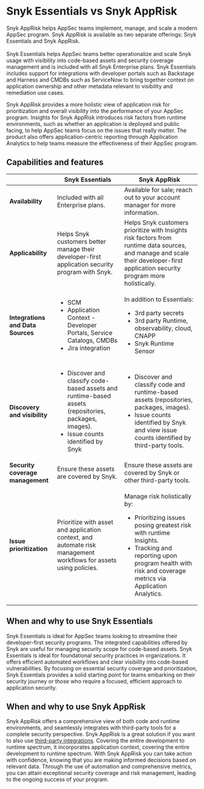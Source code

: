 # Snyk Essentials vs Snyk AppRisk

Snyk AppRisk helps AppSec teams implement, manage, and scale a modern AppSec program. Snyk AppRisk is available as two separate offerings: Snyk Essentials and Snyk AppRisk. \
\
Snyk Essentials helps AppSec teams better operationalize and scale Snyk usage with visibility into code-based assets and security coverage management and is included with all Snyk Enterprise plans. Snyk Essentials includes support for integrations with developer portals such as Backstage and Harness and CMDBs such as ServiceNow to bring together context on application ownership and other metadata relevant to visibility and remediation use cases.

Snyk AppRisk provides a more holistic view of application risk for prioritization and overall visibility into the performance of your AppSec program. Insights for Snyk AppRisk introduces risk factors from runtime environments, such as whether an application is deployed and public facing, to help AppSec teams focus on the issues that really matter. The product also offers application-centric reporting through Application Analytics to help teams measure the effectiveness of their AppSec program.

## Capabilities and features

|                                   | Snyk Essentials                                                                                                                                              | Snyk AppRisk                                                                                                                                                                                                                      |
| --------------------------------- | ------------------------------------------------------------------------------------------------------------------------------------------------------------ | --------------------------------------------------------------------------------------------------------------------------------------------------------------------------------------------------------------------------------- |
| **Availability**                  | Included with all Enterprise plans.                                                                                                                          | Available for sale; reach out to your account manager for more information.                                                                                                                                                       |
| **Applicability**                 | Helps Snyk customers better manage their developer-first application security program with Snyk.                                                             | Helps Snyk customers prioritize with Insights risk factors from runtime data sources, and manage and scale their developer-first application security program more holistically.                                                  |
| **Integrations and Data Sources** | <ul><li>SCM</li><li>Application Context - Developer Portals, Service Catalogs, CMDBs</li><li>Jira integration</li></ul>                                      | <p>In addition to Essentials:</p><ul><li>3rd party secrets</li><li>3rd party Runtime, observability, cloud, CNAPP</li><li>Snyk Runtime Sensor</li></ul>                                                                           |
| **Discovery and visibility**      | <ul><li>Discover and classify code-based assets and runtime-based assets (repositories, packages, images).</li><li>Issue counts identified by Snyk</li></ul> | <ul><li>Discover and classify code and runtime-based assets (repositories, packages, images).</li><li>Issue counts identified by Snyk and view issue counts identified by third-party tools.</li></ul>                            |
| **Security coverage management**  | Ensure these assets are covered by Snyk.                                                                                                                     | Ensure these assets are covered by Snyk or other third-party tools.                                                                                                                                                               |
| **Issue prioritization**          | Prioritize with asset and application context, and automate risk management workflows for assets using policies.                                             | <p>Manage risk holistically by:</p><ul><li>Prioritizing issues posing greatest risk with runtime Insights.</li><li>Tracking and reporting upon program health with risk and coverage metrics via Application Analytics.</li></ul> |

## When and why to use Snyk Essentials

Snyk Essentials is ideal for AppSec teams looking to streamline their developer-first security programs. The integrated capabilities offered by Snyk are useful for managing security scope for code-based assets. Snyk Essentials is ideal for foundational security practices in organizations. It offers efficient automated workflows and clear visibility into code-based vulnerabilities. By focusing on essential security coverage and prioritization, Snyk Essentials provides a solid starting point for teams embarking on their security journey or those who require a focused, efficient approach to application security.

## When and why to use Snyk AppRisk&#x20;

Snyk AppRisk offers a comprehensive view of both code and runtime environments, and seamlessly integrates with third-party tools for a complete security perspective. Snyk AppRisk is a great solution if you want to also use [third-party integrations](../../manage-risk/snyk-apprisk/integrations-for-snyk-apprisk/connect-a-third-party-integration.md). Covering the entire development to runtime spectrum, it incorporates application context, covering the entire development to runtime spectrum. With Snyk AppRisk you can take action with confidence, knowing that you are making informed decisions based on relevant data. Through the use of automation and comprehensive metrics, you can attain exceptional security coverage and risk management, leading to the ongoing success of your program.
